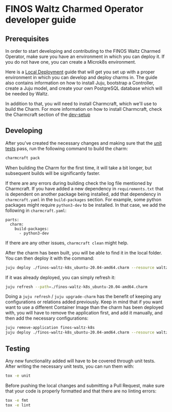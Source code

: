 # FINOS Waltz Charmed Operator developer guide

## Prerequisites

In order to start developing and contributing to the FINOS Waltz Charmed Operator, make sure you have an environment in which you can deploy it. If you do not have one, you can create a Microk8s environment.

Here is a [Local Deployment](docs/LocalDeployment.md) guide that will get you set up with a proper environment in which you can develop and deploy charms in. The guide also contains information on how to install Juju, bootstrap a Controller, create a Juju model, and create your own PostgreSQL database which will be needed by Waltz.

In addition to that, you will need to install Charmcraft, which we'll use to build the Charm. For more information on how to install Charmcraft, check the Charmcraft section of the [dev-setup](https://juju.is/docs/sdk/dev-setup)

## Developing

After you've created the necessary changes and making sure that the [unit tests](#Testing) pass, run the following command to build the charm:

```bash
charmcraft pack
```

When building the Charm for the first time, it will take a bit longer, but subsequent builds will be significantly faster.

If there are any errors during building check the log file mentioned by Charmcraft. If you have added a new dependency in ``requirements.txt`` that is dependent on another package being installed, add that dependency in ``charmcraft.yaml`` in the ``build-packages`` section. For example, some python packages might require ``python3-dev`` to be installed. In that case, we add the following in ``charmcraft.yaml``:

```
parts:
  charm:
    build-packages:
      - python3-dev
```

If there are any other issues, ``charmcraft clean`` might help.

After the charm has been built, you will be able to find it in the local folder. You can then deploy it with the command:

```bash
juju deploy ./finos-waltz-k8s_ubuntu-20.04-amd64.charm --resource waltz-image=ghcr.io/finos/waltz
```

If it was already deployed, you can simply refresh it:

```bash
juju refresh --path=./finos-waltz-k8s_ubuntu-20.04-amd64.charm
```

Doing a ``juju refresh`` / ``juju upgrade-charm`` has the benefit of keeping any configurations or relations added previously. Keep in mind that if you want want to use a different Container Image than the charm has been deployed with, you will have to remove the application first, and add it manually, and then add the necessary configurations:

```bash
juju remove-application finos-waltz-k8s
juju deploy ./finos-waltz-k8s_ubuntu-20.04-amd64.charm --resource waltz-image=<another-image>
```

## Testing

Any new functionality added will have to be covered through unit tests. After writing the necessary unit tests, you can run them with:

```bash
tox -e unit
```

Before pushing the local changes and submitting a Pull Request, make sure that your code is properly formatted and that there are no linting errors:

```bash
tox -e fmt
tox -e lint
```
